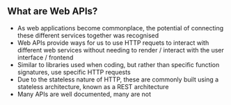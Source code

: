 ## What are Web APIs?
- As web applications become commonplace, the potential of connecting these different services together was recognised
- Web APIs provide ways for us to use HTTP requets to interact with different web services without needing to render / interact with the user interface / frontend
- Similar to libraries used when coding, but rather than specific function signatures, use specific HTTP requests
- Due to the stateless nature of HTTP, these are commonly built using a stateless architecture, known as a REST architecture
- Many APIs are well documented, many are not